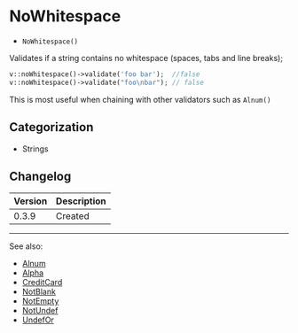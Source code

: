 # NoWhitespace

- `NoWhitespace()`

Validates if a string contains no whitespace (spaces, tabs and line breaks);

```php
v::noWhitespace()->validate('foo bar');  //false
v::noWhitespace()->validate("foo\nbar"); // false
```

This is most useful when chaining with other validators such as `Alnum()`

## Categorization

- Strings

## Changelog

Version | Description
--------|-------------
  0.3.9 | Created

***
See also:

- [Alnum](Alnum.md)
- [Alpha](Alpha.md)
- [CreditCard](CreditCard.md)
- [NotBlank](NotBlank.md)
- [NotEmpty](NotEmpty.md)
- [NotUndef](NotUndef.md)
- [UndefOr](UndefOr.md)
